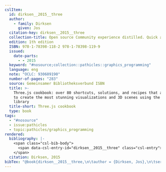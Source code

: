 ```yaml
---
cslItem:
  id: dirksen__2015__three
  author:
    - family: Dirksen
      given: Jos
  citation-key: dirksen__2015__three
  collection-title: Open source Community experience distilled. Quick answers to common problems
  edition: 1th edition
  ISBN: 978-1-78398-118-2 978-1-78398-119-9
  issued:
    date-parts:
      - - 2015
  keyword: "#nosource;collection::pathicles::graphics_programming"
  language: eng
  note: "OCLC: 930609190"
  number-of-pages: "283"
  source: Gemeinsamer Bibliotheksverbund ISBN
  title: >-
    Three.js cookbook: over 80 shortcuts, solutions, and recipes that allow you
    to create the most stunning visualizations and 3D scenes using the Three.js
    library
  title-short: Three.js cookbook
  type: book
tags:
  - "#nosource"
  - issue:pathicles
  - topic:pathicles/graphics_programming
rendered:
  bibliography: |-
    <span class="csl-bib-body">
      <span data-csl-entry-id="dirksen__2015__three" class="csl-entry">Dirksen, J. 2015. <i>Three.js cookbook: over 80 shortcuts, solutions, and recipes that allow you to create the most stunning visualizations and 3D scenes using the Three.js library</i> (1th edition).</span>
    </span>
  citation: Dirksen, 2015
bibTex: "@book{dirksen__2015__three,\n\tauthor = {Dirksen, Jos},\n\tseries = {Open source {Community} experience distilled. {Quick} answers to common problems},\n\tedition = {1th edition},\n\tyear = {2015},\n\tnote = {OCLC: 930609190},\n\ttitle = {Three.js cookbook: over 80 shortcuts, solutions, and recipes that allow you to create the most stunning visualizations and 3D scenes using the {Three}.js library},\n}\n\n"
---
```

